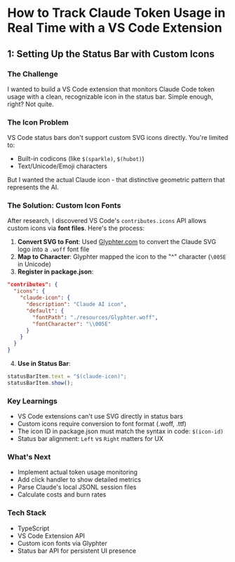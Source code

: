 # How to Track Claude Token Usage in Real Time with a VS Code Extension

## 1: Setting Up the Status Bar with Custom Icons

### The Challenge

I wanted to build a VS Code extension that monitors Claude Code token usage with a clean, recognizable icon in the status bar. Simple enough, right? Not quite.

### The Icon Problem

VS Code status bars don't support custom SVG icons directly. You're limited to:

- Built-in codicons (like `$(sparkle)`, `$(hubot)`)
- Text/Unicode/Emoji characters

But I wanted the actual Claude icon - that distinctive geometric pattern that represents the AI.

### The Solution: Custom Icon Fonts

After research, I discovered VS Code's `contributes.icons` API allows custom icons via **font files**. Here's the process:

1. **Convert SVG to Font**: Used [Glyphter.com](https://www.glyphter.com/) to convert the Claude SVG logo into a `.woff` font file
2. **Map to Character**: Glyphter mapped the icon to the "^" character (`\005E` in Unicode)
3. **Register in package.json**:

```json
"contributes": {
  "icons": {
    "claude-icon": {
      "description": "Claude AI icon",
      "default": {
        "fontPath": "./resources/Glyphter.woff",
        "fontCharacter": "\\005E"
      }
    }
  }
}
```

4. **Use in Status Bar**:

```typescript
statusBarItem.text = "$(claude-icon)";
statusBarItem.show();
```

### Key Learnings

- VS Code extensions can't use SVG directly in status bars
- Custom icons require conversion to font format (.woff, .ttf)
- The icon ID in package.json must match the syntax in code: `$(icon-id)`
- Status bar alignment: `Left` vs `Right` matters for UX

### What's Next

- Implement actual token usage monitoring
- Add click handler to show detailed metrics
- Parse Claude's local JSONL session files
- Calculate costs and burn rates

### Tech Stack

- TypeScript
- VS Code Extension API
- Custom icon fonts via Glyphter
- Status bar API for persistent UI presence
